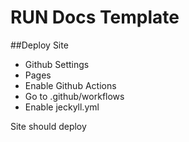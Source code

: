 # RUN Docs Template

##Deploy Site
- Github Settings
- Pages
- Enable Github Actions
- Go to .github/workflows
- Enable jeckyll.yml

Site should deploy

